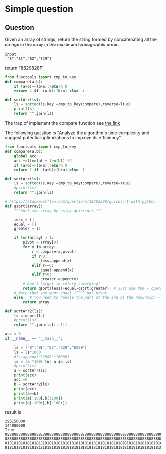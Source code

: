 # Simple question

## Question

Given an array of strings, return the string formed by concatenating all the strings in the array in the maximum lexicographic order.

```
input：
["8","81","82","829"]
```

return "88298281"

```python
from functools import cmp_to_key
def compare(a,b):
    if (a+b)==(b+a):return 0
    return 1 if  (a+b)>(b+a) else -1

def sortArr(ls):
    ls = sorted(ls,key =cmp_to_key(compare),reverse=True)
    print(ls)
    return "".join(ls)
```
The trap of implement the compare function see [the link](https://stackoverflow.com/questions/79058530/python-sort-lib-different-behavior-with-different-comparing-functions-some-comp)


The following question is "Analyze the algorithm's time complexity and suggest potential optimizations to improve its efficiency".

```python
from functools import cmp_to_key
def compare(a,b):
    global acc
    acc +=(len(a) + len(b)) *2
    if (a+b)==(b+a):return 0
    return 1 if  (a+b)>(b+a) else -1

def sortArr(ls):
    ls = sorted(ls,key =cmp_to_key(compare),reverse=True)
    #print(ls)
    return "".join(ls)

# https://stackoverflow.com/questions/18262306/quicksort-with-python
def qsort(array):
    """Sort the array by using quicksort."""

    less = []
    equal = []
    greater = []

    if len(array) > 1:
        pivot = array[0]
        for x in array:
            r = compare(x,pivot)
            if r<0:
                less.append(x)
            elif r==0:
                equal.append(x)
            elif r>0:
                greater.append(x)
        # Don't forget to return something!
        return qsort(less)+equal+qsort(greater)  # Just use the + operator to join lists
    # Note that you want equal ^^^^^ not pivot
    else:  # You need to handle the part at the end of the recursion - when you only have one element in your array, just return the array.
        return array

def sortArr2(ls):
    ls = qsort(ls)
    #print(ls)
    return "".join(ls[::-1])

acc = 0
if __name__ == "__main__":
    
    ls = ["8","81","82","829","8299"]
    ls = ls*1000
    #ls.append("82888"*10000)
    ls = [a *1000 for a in ls]
    #print(ls)
    a = sortArr(ls)
    print(acc)
    acc =0
    b = sortArr2(ls)
    print(acc)
    print(a==b)
    print(a[:100],b[:100])
    print(a[-100:],b[-100:])
```

result is

```
293156000
144000000
True
8888888888888888888888888888888888888888888888888888888888888888888888888888888888888888888888888888 8888888888888888888888888888888888888888888888888888888888888888888888888888888888888888888888888888
8181818181818181818181818181818181818181818181818181818181818181818181818181818181818181818181818181 8181818181818181818181818181818181818181818181818181818181818181818181818181818181818181818181818181
```